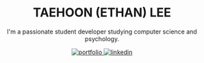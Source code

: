 <h1 align=center>TAEHOON (ETHAN) LEE</h1>

<p align=center>
  I'm a passionate student developer studying computer science and psychology.
</p>

<p align=center>
  <a href="https://taehoonlee.dev/">
    <img src="https://img.shields.io/badge/portfolio-060606?style=for-the-badge" alt="portfolio" />
  </a>
  <a href="https://www.linkedin.com/in/ethantlee/">
    <img src="https://img.shields.io/badge/linkedin-0a66c2?style=for-the-badge" alt="linkedin">
  </a>
</p>

<!-- <p align=center>
  <img src="https://github-profile-summary-cards.vercel.app/api/cards/profile-details?username=ethn1ee&theme=dark" alt="summary" />
</p> -->


